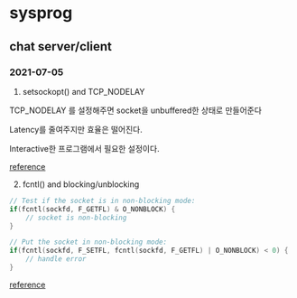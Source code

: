 # sysprog
## chat server/client
### 2021-07-05
1. setsockopt() and TCP_NODELAY

TCP_NODELAY 를 설정해주면 socket을 unbuffered한 상태로 만들어준다

Latency를 줄여주지만 효율은 떨어진다.

Interactive한 프로그램에서 필요한 설정이다.

[reference](https://access.redhat.com/documentation/en-us/red_hat_enterprise_linux_for_real_time/7/html/tuning_guide/tcp_nodelay_and_small_buffer_writes)

2. fcntl() and blocking/unblocking

```c
// Test if the socket is in non-blocking mode:
if(fcntl(sockfd, F_GETFL) & O_NONBLOCK) {
    // socket is non-blocking
}

// Put the socket in non-blocking mode:
if(fcntl(sockfd, F_SETFL, fcntl(sockfd, F_GETFL) | O_NONBLOCK) < 0) {
    // handle error
}
```
[reference](https://stackoverflow.com/questions/6326064/c-c-sockets-and-a-non-blocking-recv)
